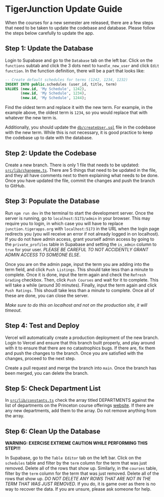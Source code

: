 # TigerJunction Update Guide
When the courses for a new semester are released, there are a few steps that need to be taken to update the codebase and database. Please follow the steps below carefully to update the app.

## Step 1: Update the Database
Login to Supabase and go to the `Database` tab on the left bar. Click on the `functions` subtab and click the 3 dots next to `handle_new_user` and click `Edit function`. In the function definition, there will be a part that looks like:
```sql
-- Create default schedules for terms (1242, 1234, 1232)
INSERT INTO public.schedules (user_id, title, term)
VALUES (new.id, 'My Schedule', 1242),
       (new.id, 'My Schedule', 1234),
       (new.id, 'My Schedule', 1244);
```
Find the oldest term and replace it with the new term. For example, in the example above, the oldest term is `1234`, so you would replace that with whatever the new term is.

Additionally, you should update the [`db/createUser.sql`](db/createUser.sql) file in the codebase with the new term. While this is not necessary, it is good practice to keep the codebase up to date with the database.

## Step 2: Update the Codebase
Create a new branch. There is only 1 file that needs to be updated: [`src/lib/changeme.ts`](src/lib/changeme.ts). There are 5 things that need to be updated in the file, and they all have comments next to them explaining what needs to be done. Once you have updated the file, commit the changes and push the branch to GitHub. 

## Step 3: Populate the Database
Run `npm run dev` in the terminal to start the development server. Once the server is running, go to `localhost:5173/admin` in your browser. This may require you to login, in which case you will have to replace `junction.tigerapps.org` with `localhost:5173` in the URL when the login page redirects you (you will receive an error if not already logged in on localhost). If you do not have admin access, grant yourself admin access by going to the `private_profiles` table in Supabase and setting the `is_admin` column to `true` for your user. *PLEASE BE CAREFUL TO NOT ACCIDENTLY GRANT ADMIN ACCESS TO SOMEONE ELSE*.

Once you are on the admin page, input the term you are adding into the term field, and click `Push Listings`. This should take less than a minute to complete. Once it is done, input the term again and check the `Refresh Grading` checkbox. Then, click `Push Courses` and wait for it to complete. This will take a while (around 30 minutes). Finally, input the term again and click `Push Ratings`. This shoudl take less than a minute to complete. Once all of these are done, you can close the server.

*Make sure to do this on localhost and not on the production site, it will timeout*.

## Step 4: Test and Deploy
Vercel will automatically create a production deployment of the new branch. Login to Vercel and ensure that this branch built properly, and play around with it to ensure that there are no catastrophics bugs. If there are, fix them and push the changes to the branch. Once you are satisfied with the changes, proceed to the next step.

Create a pull request and merge the branch into `main`. Once the branch has been merged, you can delete the branch.

## Step 5: Check Department List
In [`src/lib/constants.ts`](src/lib/constants.ts) check the array titled DEPARTMENTS against the list of departments on the Princeton course offerings [website](https://registrar.princeton.edu/course-offerings). If there are any new departments, add them to the array. Do not remove anything from the array.

## Step 6: Clean Up the Database
**WARNING: EXERCISE EXTREME CAUTION WHILE PERFORMING THIS STEP!!!**

In Supabase, go to the `Table Editor` tab on the left bar. Click on the `schedules` table and filter by the `term` column for the term that was just removed. Delete all of the rows that show up. Similarly, in the `courses` table, filter by the `term` column for the term that was just removed. Delete all of the rows that show up. *DO NOT DELETE ANY ROWS THAT ARE NOT IN THE TERM THAT WAS JUST REMOVED*. If you do, it is game over as there is no way to recover the data. If you are unsure, please ask someone for help.